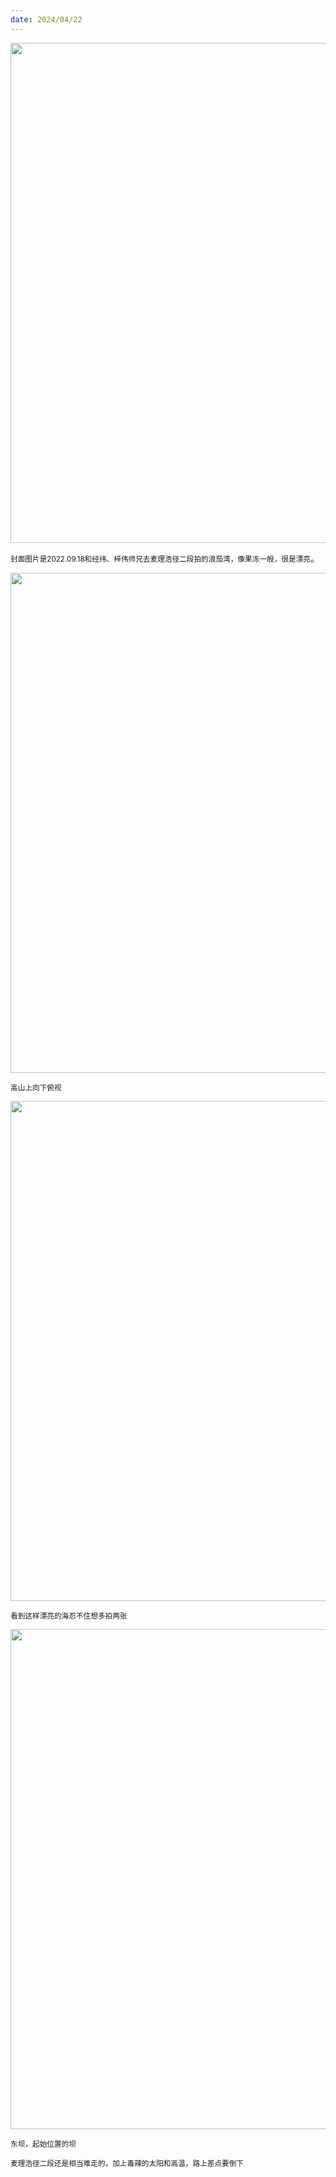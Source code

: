 ```yaml
---
date: 2024/04/22
---
```

<img src="https://cdn.jsdelivr.net/gh/lifeiny/imageField/plog/006/mailihaojing6_1.jpg" width="800" />

<small>封面图片是2022.09.18和经纬、梓伟师兄去麦理浩径二段拍的浪茄湾，像果冻一般，很是漂亮</small>。

<img src="https://cdn.jsdelivr.net/gh/lifeiny/imageField/plog/006/mailihaojing6_3.jpg" width="800" />

<small>高山上向下俯视</small>

<img src="https://cdn.jsdelivr.net/gh/lifeiny/imageField/plog/006/mailihaojing6_2.jpg" width="800" />

<small>看到这样漂亮的海忍不住想多拍两张</small>

<img src="https://cdn.jsdelivr.net/gh/lifeiny/imageField/plog/006/mailihaojing6_4.jpg" width="800" />

<small>东坝，起始位置的坝</small>

<small>麦理浩径二段还是相当难走的，加上毒辣的太阳和高温，路上差点要倒下</small>
